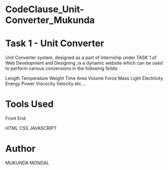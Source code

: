 # CodeClause_Unit-Converter_Mukunda
# Task 1 - Unit Converter

Unit Converter system, designed as a part of internship under TASK 1 of Web Development and Designing ,is a dynamic website which can be used to perform various conversions in the following feilds:

Length
Temperature
Weight
Time
Area
Volume
Force
Mass
Light
Electricity
Energy
Power
Viscocity
Velocity
etc....



# Tools Used
  Front End

HTML
CSS
JAVASCRIPT



# Author

MUKUNDA MONDAL

